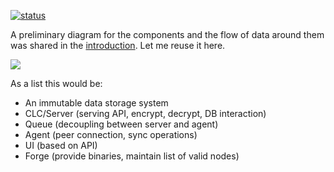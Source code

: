 [![status](https://img.shields.io/badge/status-Open-blue?style=for-the-badge&logo=appveyor)](https://img.shields.io/badge/status-Open-blue)

A preliminary diagram for the components and the flow of data around them was shared in the [introduction](https://satyarat.github.io/home). Let me reuse it here.

![](https://satyarat.github.io/assets/images/diagram.png)

As a list this would be:

- An immutable data storage system
- CLC/Server (serving API, encrypt, decrypt, DB interaction)
- Queue (decoupling between server and agent)
- Agent (peer connection, sync operations)
- UI (based on API)
- Forge (provide binaries, maintain list of valid nodes)
